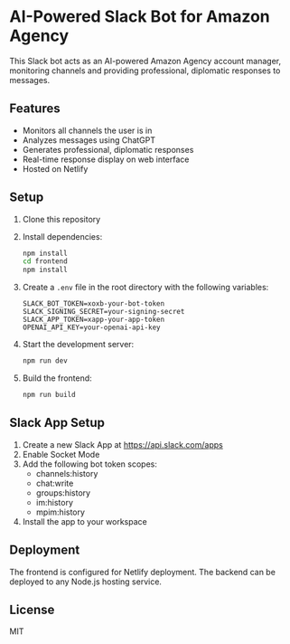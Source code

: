 # AI-Powered Slack Bot for Amazon Agency

This Slack bot acts as an AI-powered Amazon Agency account manager, monitoring channels and providing professional, diplomatic responses to messages.

## Features

- Monitors all channels the user is in
- Analyzes messages using ChatGPT
- Generates professional, diplomatic responses
- Real-time response display on web interface
- Hosted on Netlify

## Setup

1. Clone this repository
2. Install dependencies:
   ```bash
   npm install
   cd frontend
   npm install
   ```

3. Create a `.env` file in the root directory with the following variables:
   ```
   SLACK_BOT_TOKEN=xoxb-your-bot-token
   SLACK_SIGNING_SECRET=your-signing-secret
   SLACK_APP_TOKEN=xapp-your-app-token
   OPENAI_API_KEY=your-openai-api-key
   ```

4. Start the development server:
   ```bash
   npm run dev
   ```

5. Build the frontend:
   ```bash
   npm run build
   ```

## Slack App Setup

1. Create a new Slack App at https://api.slack.com/apps
2. Enable Socket Mode
3. Add the following bot token scopes:
   - channels:history
   - chat:write
   - groups:history
   - im:history
   - mpim:history
4. Install the app to your workspace

## Deployment

The frontend is configured for Netlify deployment. The backend can be deployed to any Node.js hosting service.

## License

MIT 